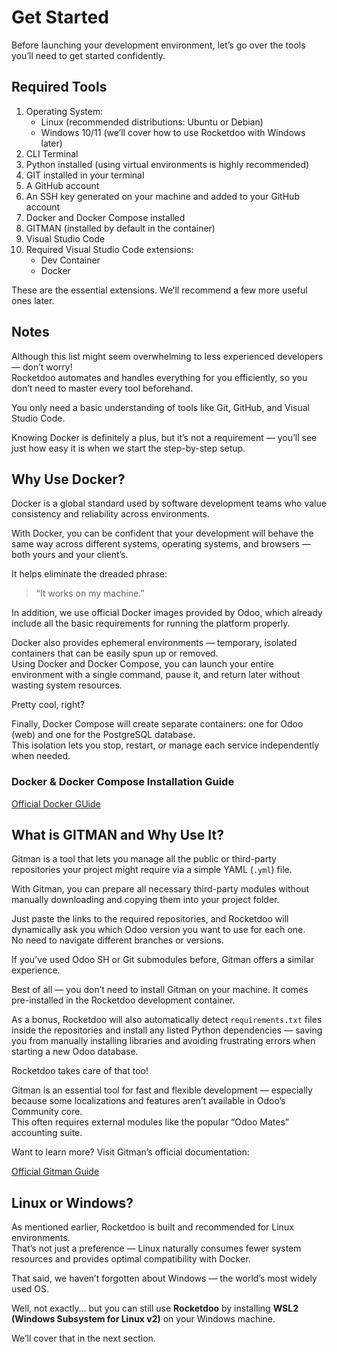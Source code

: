 # Get Started

Before launching your development environment, let’s go over the tools you’ll need to get started confidently.

## Required Tools

1. Operating System:  
    - Linux (recommended distributions: Ubuntu or Debian)  
    - Windows 10/11 (we’ll cover how to use Rocketdoo with Windows later)  
2. CLI Terminal  
3. Python installed (using virtual environments is highly recommended)  
4. GIT installed in your terminal  
5. A GitHub account  
6. An SSH key generated on your machine and added to your GitHub account  
7. Docker and Docker Compose installed  
8. GITMAN (installed by default in the container)  
9. Visual Studio Code  
10. Required Visual Studio Code extensions:  
    - Dev Container  
    - Docker  

These are the essential extensions. We’ll recommend a few more useful ones later.

## Notes

Although this list might seem overwhelming to less experienced developers — don’t worry!  
Rocketdoo automates and handles everything for you efficiently, so you don’t need to master every tool beforehand.

You only need a basic understanding of tools like Git, GitHub, and Visual Studio Code.

Knowing Docker is definitely a plus, but it’s not a requirement — you’ll see just how easy it is when we start the step-by-step setup.

## Why Use Docker?

Docker is a global standard used by software development teams who value consistency and reliability across environments.

With Docker, you can be confident that your development will behave the same way across different systems, operating systems, and browsers — both yours and your client’s.

It helps eliminate the dreaded phrase:

> “It works on my machine.”

In addition, we use official Docker images provided by Odoo, which already include all the basic requirements for running the platform properly.

Docker also provides ephemeral environments — temporary, isolated containers that can be easily spun up or removed.  
Using Docker and Docker Compose, you can launch your entire environment with a single command, pause it, and return later without wasting system resources.

Pretty cool, right?

Finally, Docker Compose will create separate containers: one for Odoo (web) and one for the PostgreSQL database.  
This isolation lets you stop, restart, or manage each service independently when needed.

### Docker & Docker Compose Installation Guide

<a href="https://docs.docker.com/engine/install/ubuntu/" target="_blank">Official Docker GUide</a>

## What is GITMAN and Why Use It?

Gitman is a tool that lets you manage all the public or third-party repositories your project might require via a simple YAML (`.yml`) file.

With Gitman, you can prepare all necessary third-party modules without manually downloading and copying them into your project folder.

Just paste the links to the required repositories, and Rocketdoo will dynamically ask you which Odoo version you want to use for each one.  
No need to navigate different branches or versions.

If you’ve used Odoo SH or Git submodules before, Gitman offers a similar experience.

Best of all — you don’t need to install Gitman on your machine. It comes pre-installed in the Rocketdoo development container.

As a bonus, Rocketdoo will also automatically detect `requirements.txt` files inside the repositories and install any listed Python dependencies — saving you from manually installing libraries and avoiding frustrating errors when starting a new Odoo database.

Rocketdoo takes care of that too!

Gitman is an essential tool for fast and flexible development — especially because some localizations and features aren’t available in Odoo’s Community core.  
This often requires external modules like the popular “Odoo Mates” accounting suite.

Want to learn more? Visit Gitman’s official documentation:

[Official Gitman Guide](https://gitman.readthedocs.io/en/latest/)

## Linux or Windows?

As mentioned earlier, Rocketdoo is built and recommended for Linux environments.  
That’s not just a preference — Linux naturally consumes fewer system resources and provides optimal compatibility with Docker.

That said, we haven’t forgotten about Windows — the world’s most widely used OS.

Well, not exactly… but you can still use **Rocketdoo** by installing **WSL2 (Windows Subsystem for Linux v2)** on your Windows machine.

We’ll cover that in the next section.
